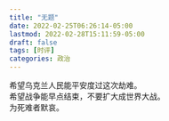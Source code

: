 ```yaml
---
title: "无题"
date: 2022-02-25T06:26:14-05:00
lastmod: 2022-02-28T15:11:59-05:00
draft: false
tags: [时评]
categories: 政治
---
```


希望乌克兰人民能平安度过这次劫难。  
希望战争能早点结束，不要扩大成世界大战。  
为死难者默哀。